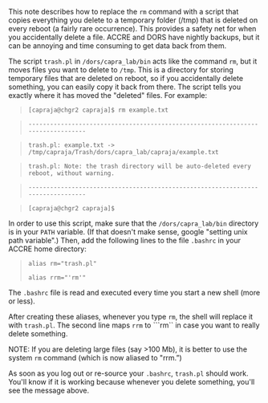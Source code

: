 This note describes how to replace the ```rm``` command with a script that copies everything you delete to a temporary folder (/tmp) that is deleted on every reboot (a fairly rare occurrence). This provides a safety net for when you accidentally delete a file. ACCRE and DORS have nightly backups, but it can be annoying and time consuming to get data back from them.

The script ```trash.pl``` in ```/dors/capra_lab/bin``` acts like the command ```rm```, but it moves files you want to delete to ```/tmp```. This is a directory for storing temporary files that are deleted on reboot, so if you accidentally delete something, you can easily copy it back from there. The script tells you exactly where it has moved the "deleted" files. For example:
> ```[capraja@chgr2 capraja]$ rm example.txt```

> ```--------------------------------------------------------------------------------```

> ```trash.pl: example.txt -> /tmp/capraja/Trash/dors/capra_lab/capraja/example.txt```

> ```trash.pl: Note: the trash directory will be auto-deleted every reboot, without warning.```

> ```--------------------------------------------------------------------------------```

> ```[capraja@chgr2 capraja]$```


In order to use this script, make sure that the ```/dors/capra_lab/bin``` directory is in your ```PATH``` variable. (If that doesn't make sense, google "setting unix path variable".) Then, add the following lines to the file ```.bashrc``` in your ACCRE home directory:
> ```alias rm="trash.pl"```
>
> ```alias rrm="'rm'"```

The ```.bashrc``` file is read and executed every time you start a new shell (more or less). 

After creating these aliases, whenever you type ```rm```, the shell will replace it with ```trash.pl```. The second line maps ```rrm``` to ```rm`` in case you want to really delete something. 

NOTE: If you are deleting large files (say >100 Mb), it is better to use the system ```rm``` command (which is now aliased to "rrm.”)

As soon as you log out or re-source your ```.bashrc```, ```trash.pl``` should work. You'll know if it is working because whenever you delete something, you'll see the message above.
